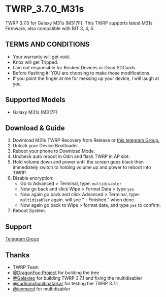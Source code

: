 # TWRP_3.7.0_M31s
TWRP 3.7.0 for Galaxy M31s (M317F). This TWRP supports latest M31s Firmware, also compatible with BIT 3, 4, 5.

**TERMS AND CONDITIONS**
--------------

* Your warranty will get void.
* Knox will get Tripped.
* I am not responsible for Bricked Devices or Dead SDCards.
* Before flashing it! YOU are choosing to make these modifications.
* If you point the finger at me for messing up your device, I will laugh at you.

**Supported Models**
-----------
- Galaxy M31s (M317F)

**Download & Guide**
---------
1. Download M31s TWRP Recovery from Release or [this telegram Group.](https://t.me/galaxym31s)
2. Unlock your Device Bootloader.
3. Reboot your phone to Download Mode.
4. Uncheck auto reboot in Odin and flash TWRP in AP slot.
5. Hold volume down and power until the screen goes black then immediately switch to holding volume up and power to reboot into TWRP.
6. Disable encryption:
    - Go to Advanced > Terminal, type: `multidisabler`
    - Now go back and click Wipe > Format Data > type `yes`. 
    - Now again go back and click Advanced > Terminal, type: `multidisabler` again. will see " - Finished." when done.​
    - Now again go back to Wipe > format data, and type `yes` to confirm.​​
7. Reboot System.

**Support**
-------------
[Telegram Group](https://t.me/galaxym31s)

**Thanks**
----------
- TWRP Team
- [@DragonFox-Project](https://github.com/DragonFox-Project) for building the tree
- [@Galaxieo](https://github.com/Galaxieo) for building TWRP 3.7.1 and fixing the multidisabler
- [@sudhanshunitinatalkar](https://github.com/sudhanshunitinatalkar) for testing the TWRP 3.7.1
- [@ianmacd](https://github.com/ianmacd) for multidisabler
